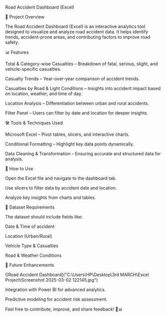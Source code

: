 Road Accident Dashboard (Excel)

📌 Project Overview

The Road Accident Dashboard (Excel) is an interactive analytics tool designed to visualize and analyze road accident data. It helps identify trends, accident-prone areas, and contributing factors to improve road safety.

📊 Features

Total & Category-wise Casualties – Breakdown of fatal, serious, slight, and vehicle-specific casualties.

Casualty Trends – Year-over-year comparison of accident trends.

Casualties by Road & Light Conditions – Insights into accident impact based on location, weather, and time of day.

Location Analysis – Differentiation between urban and rural accidents.

Filter Panel – Users can filter by date and location for deeper insights.

🛠️ Tools & Techniques Used

Microsoft Excel – Pivot tables, slicers, and interactive charts.

Conditional Formatting – Highlight key data points dynamically.

Data Cleaning & Transformation – Ensuring accurate and structured data for analysis.

🚀 How to Use

Open the Excel file and navigate to the dashboard tab.

Use slicers to filter data by accident date and location.

Analyze key insights from charts and tables.

📂 Dataset Requirements

The dataset should include fields like:

Date & Time of accident

Location (Urban/Rural)

Vehicle Type & Casualties

Road & Weather Conditions

🔄 Future Enhancements

![Road Accident Dashboard]("C:\Users\HP\Desktop\3rd MARCH\Excel Project\Screenshot 2025-03-02 122145.jpg")


Integration with Power BI for advanced analytics.

Predictive modeling for accident risk assessment.

Feel free to contribute, improve, and share feedback! 🚗📊

